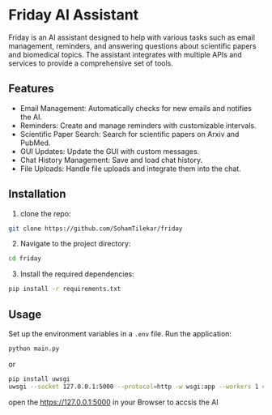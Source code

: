 # Friday AI Assistant

Friday is an AI assistant designed to help with various tasks such as email management, reminders, and answering questions about scientific papers and biomedical topics. The assistant integrates with multiple APIs and services to provide a comprehensive set of tools.

## Features
- Email Management: Automatically checks for new emails and notifies the AI.
- Reminders: Create and manage reminders with customizable intervals.
- Scientific Paper Search: Search for scientific papers on Arxiv and PubMed.
- GUI Updates: Update the GUI with custom messages.
- Chat History Management: Save and load chat history.
- File Uploads: Handle file uploads and integrate them into the chat.

## Installation
1. clone the repo:
```bash
git clone https://github.com/SohamTilekar/friday
```
2. Navigate to the project directory:
```bash
cd friday
```
3. Install the required dependencies:
```bash
pip install -r requirements.txt
```
## Usage
Set up the environment variables in a `.env` file.
Run the application:
```bash
python main.py
```
or
```bash
pip install uwsgi
uwsgi --socket 127.0.0.1:5000 --protocol=http -w wsgi:app --workers 1 # DOnt work curently
```
open the https://127.0.0.1:5000 in your Browser to accsis the AI
